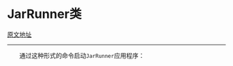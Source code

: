 # JarRunner类

[原文地址](https://docs.oracle.com/javase/tutorial/deployment/jar/jarrunner.html)



---



&emsp;&emsp;通过这种形式的命令启动`JarRunner`应用程序：

```bash
```

